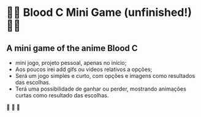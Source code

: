 # 🔪👿 Blood C Mini Game (unfinished!) 👿:hocho: 
## A mini game of the anime Blood C

* mini jogo, projeto pessoal, apenas no início;
* Aos poucos irei add gifs ou videos relativos a opções;
* Será um jogo simples e curto, com opções e imagens como resultados das escolhas.
* Terá uma possibilidade de ganhar ou perder, mostrando animações curtas como resultado das escolhas.

:rocket: :rocket: :rocket:
